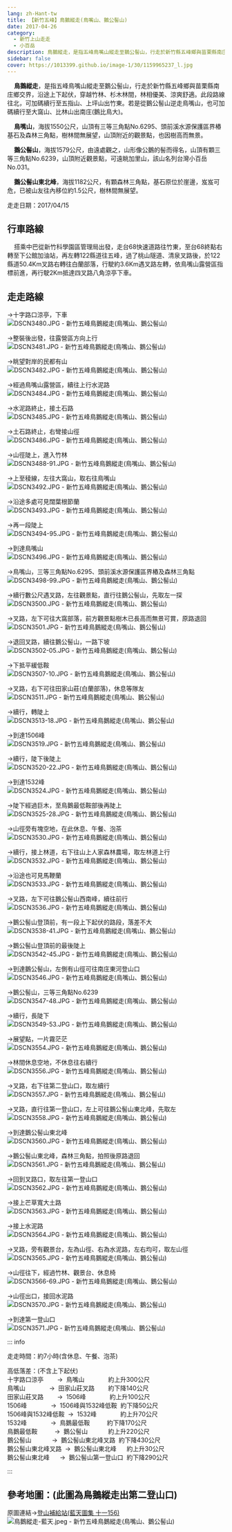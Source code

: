 ```yaml
---
lang: zh-Hant-tw
title: 【新竹五峰】鳥鵝縱走(鳥嘴山、鵝公髻山)
date: 2017-04-26
category: 
  - 新竹上山走走
  - 小百岳
description: 鳥鵝縱走，是指五峰鳥嘴山縱走至鵝公髻山，行走於新竹縣五峰鄉與苗栗縣南庄鄉交界，沿途上下起伏，穿越竹林、杉木林間，林相優美、涼爽舒適。此段路線往北，可加碼續行至五指山、上坪山出竹東。若是從鵝公髻山逆走鳥嘴山，也可加碼續行至大窩山、比林山出南庄(鵝比鳥大)。
sidebar: false
cover: https://1013399.github.io/image-1/30/1159965237_l.jpg
---
```


    **鳥鵝縱走**，是指五峰鳥嘴山縱走至鵝公髻山，行走於新竹縣五峰鄉與苗栗縣南庄鄉交界，沿途上下起伏，穿越竹林、杉木林間，林相優美、涼爽舒適。此段路線往北，可加碼續行至五指山、上坪山出竹東。若是從鵝公髻山逆走鳥嘴山，也可加碼續行至大窩山、比林山出南庄(鵝比鳥大)。  

<!-- more -->

    **鳥嘴山**，海拔1550公尺，山頂有三等三角點No.6295、頭前溪水源保護區界樁基石及森林三角點，樹林間無展望，山頂附近的觀景點，也因樹高而無景。  

    **鵝公髻山**，海拔1579公尺，由遠處觀之，山形像公鵝的髻而得名，山頂有顆三等三角點No.6239，山頂附近觀景點，可遠眺加里山，該山名列台灣小百岳No.031。  


    **鵝公髻山東北峰**，海拔1182公尺，有顆森林三角點，基石原位於崖邊，岌岌可危，已被山友往內移位約1.5公尺，樹林間無展望。

走走日期：2017/04/15

## 行車路線
    搭乘中巴從新竹科學園區管理局出發，走台68快速道路往竹東，至台68終點右轉至下公館加油站，再左轉122縣道往五峰，過了桃山隧道、清泉叉路後，於122縣道50.4Km叉路右轉往白蘭部落，行駛約3.6Km遇叉路左轉，依鳥嘴山露營區指標前進，再行駛2Km抵達四叉路八角涼亭下車。

## 走走路線
→十字路口涼亭，下車  
![DSCN3480.JPG - 新竹五峰鳥鵝縱走(鳥嘴山、鵝公髻山)](https://1013399.github.io/image-1/30/1159966732_l.jpg)

→整裝後出發，往露營區方向上行  
![DSCN3481.JPG - 新竹五峰鳥鵝縱走(鳥嘴山、鵝公髻山)](https://1013399.github.io/image-1/30/1159966531_l.jpg)

→眺望對岸的民都有山  
![DSCN3482.JPG - 新竹五峰鳥鵝縱走(鳥嘴山、鵝公髻山)](https://1013399.github.io/image-1/30/1159965418_l.jpg)

→經過鳥嘴山露營區，續往上行水泥路  
![DSCN3484.JPG - 新竹五峰鳥鵝縱走(鳥嘴山、鵝公髻山)](https://1013399.github.io/image-1/30/1159965237_l.jpg)

→水泥路終止，接土石路  
![DSCN3485.JPG - 新竹五峰鳥鵝縱走(鳥嘴山、鵝公髻山)](https://1013399.github.io/image-1/30/1159966734_l.jpg)

→土石路終止，右彎接山徑  
![DSCN3486.JPG - 新竹五峰鳥鵝縱走(鳥嘴山、鵝公髻山)](https://1013399.github.io/image-1/30/1159965532_l.jpg)

→山徑陡上，進入竹林  
![DSCN3488-91.JPG - 新竹五峰鳥鵝縱走(鳥嘴山、鵝公髻山)](https://1013399.github.io/image-1/30/1159965924_l.jpg)

→上至稜線，左往大窩山，取右往鳥嘴山  
![DSCN3492.JPG - 新竹五峰鳥鵝縱走(鳥嘴山、鵝公髻山)](https://1013399.github.io/image-1/30/1159965028_l.jpg)

→沿途多處可見闊葉根節蘭  
![DSCN3493.JPG - 新竹五峰鳥鵝縱走(鳥嘴山、鵝公髻山)](https://1013399.github.io/image-1/30/1159964728_l.jpg)

→再一段陡上  
![DSCN3494-95.JPG - 新竹五峰鳥鵝縱走(鳥嘴山、鵝公髻山)](https://1013399.github.io/image-1/30/1159965420_l.jpg)

→到達鳥嘴山  
![DSCN3496.JPG - 新竹五峰鳥鵝縱走(鳥嘴山、鵝公髻山)](https://1013399.github.io/image-1/30/1159965928_l.jpg)

→鳥嘴山，三等三角點No.6295、頭前溪水源保護區界樁及森林三角點  
![DSCN3498-99.JPG - 新竹五峰鳥鵝縱走(鳥嘴山、鵝公髻山)](https://1013399.github.io/image-1/30/1159965535_l.jpg)

→續行數公尺遇叉路，左往觀景點，直行往鵝公髻山，先取左一探  
![DSCN3500.JPG - 新竹五峰鳥鵝縱走(鳥嘴山、鵝公髻山)](https://1013399.github.io/image-1/30/1159965033_l.jpg)

→叉路，左下可往大窩部落，前方觀景點樹木已長高而無景可賞，原路退回  
![DSCN3501.JPG - 新竹五峰鳥鵝縱走(鳥嘴山、鵝公髻山)](https://1013399.github.io/image-1/30/1159965034_l.jpg)

→退回叉路，續往鵝公髻山，一路下坡  
![DSCN3502-05.JPG - 新竹五峰鳥鵝縱走(鳥嘴山、鵝公髻山)](https://1013399.github.io/image-1/30/1159965932_l.jpg)

→下抵平緩低鞍  
![DSCN3507-10.JPG - 新竹五峰鳥鵝縱走(鳥嘴山、鵝公髻山)](https://1013399.github.io/image-1/30/1159963830_l.jpg)

→叉路，右下可往田家山莊(白蘭部落)，休息等隊友  
![DSCN3511.JPG - 新竹五峰鳥鵝縱走(鳥嘴山、鵝公髻山)](https://1013399.github.io/image-1/30/1159965242_l.jpg)

→續行，轉陡上  
![DSCN3513-18.JPG - 新竹五峰鳥鵝縱走(鳥嘴山、鵝公髻山)](https://1013399.github.io/image-1/30/1159965934_l.jpg)

→到達1506峰  
![DSCN3519.JPG - 新竹五峰鳥鵝縱走(鳥嘴山、鵝公髻山)](https://1013399.github.io/image-1/30/1159964925_l.jpg)

→續行，陡下後陡上  
![DSCN3520-22.JPG - 新竹五峰鳥鵝縱走(鳥嘴山、鵝公髻山)](https://1013399.github.io/image-1/30/1159965245_l.jpg)

→到達1532峰  
![DSCN3524.JPG - 新竹五峰鳥鵝縱走(鳥嘴山、鵝公髻山)](https://1013399.github.io/image-1/30/1159964732_l.jpg)

→陡下經過巨木，至鳥鵝最低鞍部後再陡上  
![DSCN3525-28.JPG - 新竹五峰鳥鵝縱走(鳥嘴山、鵝公髻山)](https://1013399.github.io/image-1/30/1159966741_l.jpg)

→山徑旁有塊空地，在此休息、午餐、泡茶  
![DSCN3530.JPG - 新竹五峰鳥鵝縱走(鳥嘴山、鵝公髻山)](https://1013399.github.io/image-1/30/1159966537_l.jpg)

→續行，接上林道，右下往山上人家森林農場，取左林道上行  
![DSCN3532.JPG - 新竹五峰鳥鵝縱走(鳥嘴山、鵝公髻山)](https://1013399.github.io/image-1/30/1159965733_l.jpg)

→沿途也可見馬鞭蘭  
![DSCN3533.JPG - 新竹五峰鳥鵝縱走(鳥嘴山、鵝公髻山)](https://1013399.github.io/image-1/30/1159964735_l.jpg)

→叉路，左下可往鵝公髻山西南峰，續往前行  
![DSCN3536.JPG - 新竹五峰鳥鵝縱走(鳥嘴山、鵝公髻山)](https://1013399.github.io/image-1/30/1159966746_l.jpg)

→鵝公髻山登頂前，有一段上下起伏的路段，落差不大  
![DSCN3538-41.JPG - 新竹五峰鳥鵝縱走(鳥嘴山、鵝公髻山)](https://1013399.github.io/image-1/30/1159964929_l.jpg)

→鵝公髻山登頂前的最後陡上  
![DSCN3542-45.JPG - 新竹五峰鳥鵝縱走(鳥嘴山、鵝公髻山)](https://1013399.github.io/image-1/30/1159964930_l.jpg)

→到達鵝公髻山，左側有山徑可往南庄東河登山口  
![DSCN3546.JPG - 新竹五峰鳥鵝縱走(鳥嘴山、鵝公髻山)](https://1013399.github.io/image-1/30/1159965734_l.jpg)

→鵝公髻山，三等三角點No.6239  
![DSCN3547-48.JPG - 新竹五峰鳥鵝縱走(鳥嘴山、鵝公髻山)](https://1013399.github.io/image-1/30/1159965622_l.jpg)

→續行，長陡下  
![DSCN3549-53.JPG - 新竹五峰鳥鵝縱走(鳥嘴山、鵝公髻山)](https://1013399.github.io/image-1/30/1159965736_l.jpg)

→展望點，一片霧茫茫  
![DSCN3554.JPG - 新竹五峰鳥鵝縱走(鳥嘴山、鵝公髻山)](https://1013399.github.io/image-1/30/1159965623_l.jpg)

→林間休息空地，不休息往右續行  
![DSCN3556.JPG - 新竹五峰鳥鵝縱走(鳥嘴山、鵝公髻山)](https://1013399.github.io/image-1/30/1159965423_l.jpg)

→叉路，右下往第二登山口，取左續行  
![DSCN3557.JPG - 新竹五峰鳥鵝縱走(鳥嘴山、鵝公髻山)](https://1013399.github.io/image-1/30/1159964739_l.jpg)

→叉路，直行往第一登山口，左上可往鵝公髻山東北峰，先取左  
![DSCN3558.JPG - 新竹五峰鳥鵝縱走(鳥嘴山、鵝公髻山)](https://1013399.github.io/image-1/30/1159965737_l.jpg)

→到達鵝公髻山東北峰  
![DSCN3560.JPG - 新竹五峰鳥鵝縱走(鳥嘴山、鵝公髻山)](https://1013399.github.io/image-1/30/1159964740_l.jpg)

→鵝公髻山東北峰，森林三角點，拍照後原路退回  
![DSCN3561.JPG - 新竹五峰鳥鵝縱走(鳥嘴山、鵝公髻山)](https://1013399.github.io/image-1/30/1159964741_l.jpg)

→回到叉路口，取左往第一登山口  
![DSCN3562.JPG - 新竹五峰鳥鵝縱走(鳥嘴山、鵝公髻山)](https://1013399.github.io/image-1/30/1159964931_l.jpg)

→接上芒草寬大土路  
![DSCN3563.JPG - 新竹五峰鳥鵝縱走(鳥嘴山、鵝公髻山)](https://1013399.github.io/image-1/30/1159965624_l.jpg)

→接上水泥路  
![DSCN3564.JPG - 新竹五峰鳥鵝縱走(鳥嘴山、鵝公髻山)](https://1013399.github.io/image-1/30/1159964932_l.jpg)

→叉路，旁有觀景台，左為山徑、右為水泥路，左右均可，取左山徑  
![DSCN3565.JPG - 新竹五峰鳥鵝縱走(鳥嘴山、鵝公髻山)](https://1013399.github.io/image-1/30/1159965425_l.jpg)

→山徑往下，經過竹林、觀景台、休息椅  
![DSCN3566-69.JPG - 新竹五峰鳥鵝縱走(鳥嘴山、鵝公髻山)](https://1013399.github.io/image-1/30/1159965246_l.jpg)

→山徑出口，接回水泥路  
![DSCN3570.JPG - 新竹五峰鳥鵝縱走(鳥嘴山、鵝公髻山)](https://1013399.github.io/image-1/30/1159965314_l.jpg)

→到達第一登山口  
![DSCN3571.JPG - 新竹五峰鳥鵝縱走(鳥嘴山、鵝公髻山)](https://1013399.github.io/image-1/30/1159965428_l.jpg)

::: info

走走時間：約7小時(含休息、午餐、泡茶)

高低落差：(不含上下起伏)  
十字路口涼亭        →  鳥嘴山              約上升300公尺  
鳥嘴山              →  田家山莊叉路        約下降140公尺  
田家山莊叉路        →  1506峰              約上升100公尺  
1506峰              →  1506峰與1532峰低鞍  約下降50公尺  
1506峰與1532峰低鞍  →  1532峰              約上升70公尺  
1532峰              →  鳥鵝最低鞍          約下降170公尺  
鳥鵝最低鞍          →  鵝公髻山            約上升220公尺  
鵝公髻山            →  鵝公髻山東北峰叉路  約下降430公尺  
鵝公髻山東北峰叉路  →  鵝公髻山東北峰      約上升30公尺  
鵝公髻山東北峰      →  鵝公髻山第一登山口  約下降290公尺

:::

## 參考地圖：(此圖為鳥鵝縱走出第二登山口)  
原圖連結→[登山補給站(藍天圖集 十一156)](http://59.120.215.226/thread-39911a7e-6016-e611-80c2-901b0e54a4e6.html)  
![鳥鵝縱走-藍天.jpeg - 新竹五峰鳥鵝縱走(鳥嘴山、鵝公髻山)](https://1013399.github.io/image-1/30/1159965943_l.jpg)